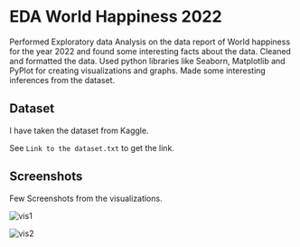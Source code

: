 
# EDA World Happiness 2022

Performed Exploratory data Analysis on the data report of World happiness for the year 2022 and found some interesting facts about the data.
Cleaned and formatted the data.
Used python libraries like Seaborn, Matplotlib and PyPlot for creating visualizations and graphs.
Made some interesting inferences from the dataset.




## Dataset

I have taken the dataset from Kaggle.

See `Link to the dataset.txt` to get the link.



## Screenshots

Few Screenshots from the visualizations.

![vis1](https://user-images.githubusercontent.com/42840136/161956472-bc89a563-f79f-4e21-b628-f65c29d75f96.JPG)

![vis2](https://user-images.githubusercontent.com/42840136/161956783-a219e61a-cc90-4799-8fc8-efbe64ef944f.JPG)


